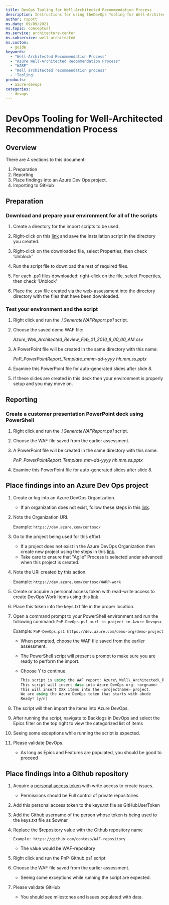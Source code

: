 ```yaml
---
title: DevOps Tooling for Well-Architected Recommendation Process
description: Instructions for using theDevOps Tooling for Well-Architected Recommendation Process
author: rspott
ms.date: 09/09/2021
ms.topic: conceptual
ms.service: architecture-center
ms.subservice: well-architected
ms.custom:
  - guide
keywords:
  - "Well-Architected Recommendation Process"
  - "Azure Well-Architected Recommendation Process"
  - "WARP"
  - "Well architected recommendation process"
  - 'Tooling'
products:
  - azure-devops
categories:
  - devops
---
```


# DevOps Tooling for Well-Architected Recommendation Process

## Overview

There are 4 sections to this document:

1. Preparation
1. Reporting
1. Place findings into an Azure Dev Ops project.
1. Importing to GitHub

## Preparation

### Download and prepare your environment for all of the scripts

1. Create a directory for the import scripts to be used.

1. Right-click on this [link](https://github.com/JoeyBarnes/architecture-center-pr/tree/warp-guidance-rework/docs/framework/warp/tools/devops/install-WARP-tools.ps1) and save the installation script in the directory you created.

1. Right-click on the downloaded file, select Properties, then check ‘Unblock’

1. Run the script file to download the rest of required files.

1. For each .ps1 files downloaded: right-click on the file, select Properties, then check ‘Unblock’

1. Place the .csv file created via the web-assessment into the directory directory with the files that have been downloaded.

### Test your environment and the script

1. Right click and run the _.\GenerateWAFReport.ps1_ script.

1. Choose the saved demo WAF file:

    _Azure_Well_Architected_Review_Feb_01_2010_8_00_00_AM.csv_

1. A PowerPoint file will be created in the same directory with this name:

    _PnP\_PowerPointReport\_Template_mmm-dd-yyyy hh.mm.ss.pptx_

1. Examine this PowerPoint file for auto-generated slides after slide 8.

1. If these slides are created in this deck then your environment is properly setup and you may move on.

## Reporting

### Create a customer presentation PowerPoint deck using PowerShell

1. Right click and run the _.\GenerateWAFReport.ps1_ script.

1. Choose the WAF file saved from the earlier assessment.

1. A PowerPoint file will be created in the same directory with this name:

    _PnP\_PowerPointReport\_Template_mm-dd-yyyy hh.mm.ss.pptx_

1. Examine this PowerPoint file for auto-generated slides after slide 8.

## Place findings into an Azure Dev Ops project

1. Create or log into an Azure DevOps Organization.

    - If an organization does not exist, follow these steps in this [link](/azure/devops/organizations/accounts/create-organization?view=azure-devops).

1. Note the Organization URI.

    Example: `https://dev.azure.com/contoso/`

1. Go to the project being used for this effort.

    - If a project does not exist in the Azure DevOps Organization then create new project using the steps in this [link](/azure/devops/organizations/projects/create-project?view=azure-devops&tabs=preview-page).
    - Take care to ensure that "Agile" Process is selected under advanced when this project is created.

1. Note the URI created by this action.

    Example: `https://dev.azure.com/contoso/WARP-work`

1. Create or acquire a personal access token with read-write access to create DevOps Work Items using this [link](/azure/devops/organizations/accounts/use-personal-access-tokens-to-authenticate?view=azure-devops&tabs=preview-page)

1. Place this token into the keys.txt file in the proper location.

1. Open a command prompt to your PowerShell environment and run the following command: `PnP-DevOps.ps1 <url to project in Azure Devops>`

    Example: `PnP-DevOps.ps1 https://dev.azure.com/demo-org/demo-project`

    - When prompted, choose the WAF file saved from the earlier assessment.
    - The PowerShell script will present a prompt to make sure you are ready to perform the import.
    - Choose Y to continue.

        ```powershell
        This script is using the WAF report: Azure\_Well\_Architected\_Review mmm-dd-yyyy hh.mm.ss_AM.csv`
        This script will insert data into Azure DevOps org: <orgname>
        This will insert XXX items into the <projectname> project.
        We are using the Azure DevOps token that starts with abcde
        Ready? [y/n]
        ```

1. The script will then import the items into Azure DevOps.

1. After running the script, navigate to Backlogs in DevOps and select the Epics filter on the top right to view the categorized list of items

1. Seeing some exceptions while running the script is expected.

1. Please validate DevOps.

    - As long as Epics and Features are populated, you should be good to proceed

## Place findings into a Github repository

1. Acquire a [personal access token](https://docs.github.com/en/github/authenticating-to-github/creating-a-personal-access-token) with write access to create issues.

    - Permissions should be Full control of private repositories

1. Add this personal access token to the keys.txt file as GitHubUserToken

1. Add the Github username of the person whose token is being used to the keys.txt file as $owner

1. Replace the $repository value with the Github repository name

    `Example: https://github.com/contoso/WAF-repository`

    - The value would be WAF-repository

1. Right click and run the PnP-Github.ps1 script

1. Choose the WAF file saved from the earlier assessment.

    - Seeing some exceptions while running the script are expected.

1. Please validate GitHub

    - You should see milestones and issues populated with data.
